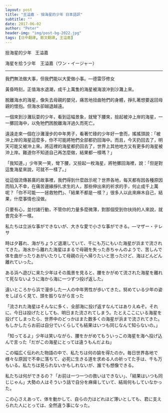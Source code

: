 ```yaml
---
layout: post
title: "王溢嘉 - 撿海星的少年 日本語訳"
subtitle: ""
date: 2017-06-02
author: "Peter"
header-img: "img/post-bg-2022.jpg"
tags: [日中翻譯, 散文翻譯, 王溢嘉]
---
```


撿海星的少年   王溢嘉　

海星を拾う少年　王溢嘉（ワン・イージャー）

---

我們無法做大事，但我們能以大愛做小事。—德雷莎修女

黃昏時刻，正值海水退潮，成千上萬隻的海星被海浪沖到沙灘上來。

脫離海水的海星，像失去母親的嬰兒，痛苦地扭曲牠們的身體，掙扎著想要返回母親的懷抱。但海水卻越退越遠。

一個來到沙灘玩耍的少年，看到這幅景象，就彎下腰來，撿起被沖上岸的海星，一一擲回海中，以免牠們困脫離海洋過久而死亡。

遠遠走來一個在沙灘漫步的中年男子，看著忙碌的少年好一會而，搖搖頭說：「被沖上岸的海星這麼多，你不可能將牠們全部都扔回海中。而且，今天扔回去了，明天可能又被沖上來。將這裡的海星都扔回去了，世界上其他地方又有更多的海星被沖上岸。難道你不知道自己再怎麼做，結果都一樣嗎？」

「我知道，」少年笑一笑，彎下腰，又撿起一枚海星，將牠擲回海裡，說：「但是對這隻海星來說，可就不一樣了。」

從這個流傳甚廣的故事裡，我們得到什麼啟示呢？世界各地，每天都有因各種原因而陷入不幸，在痛苦邊緣掙扎求生的人，那些伸出來的祈求的手，何止成千上萬呢？「你不可能一一拯救牠們」、「結果不都是一樣？」很多人以此來麻木自己，結果，什麼事情也沒做。

只要有心，並付諸行動，不管你的力量多麼微薄，對那個受到你扶持的人來說，就會完全不一樣。


私たちは立派な事ができないが、大きな愛で小さな事ができる。―マザー・テレサ

時は夕暮れ、海がちょうど退潮していて、千にも万にもいた海星が浜まで流されてきた。海水から離れた海星はまるで母親を失った赤ちゃんのようで、苦しんで体を曲がったりあがいたりして母親の元へ帰りたいと思ったけど、海はどんどん離れていった。

ある浜へ遊びに来た少年はその風景を見ると、腰をかがめて流された海星を離れて死なないように海から海に一つずつ投げ返した。

遠いところから浜で漫歩した一人の中年男性が歩いてきた。努めている少年の姿をしばらく見て、頭を振りながら言った

「流された海星はそんなに多く、全部海に投げ返すなんてはありえぬぞ。それに、今日は投げたとしても、明日また流されてしまう。たとえここにいる海星を投げてしまったら、世界中のどっかはまた数多くの海星が浜まで流されてきた。もしかしたらお前は自分でいくらしても結果はいつも同じなんて知らないの。」

「知ってるよ」少年は笑いながら、腰をかがめてもういっこの海星を海へ投げ込んで言った「だがこの海星にとっては違うもんだよね」

この幅広く伝われた物語の中で、私たちは何の諭を得たのか。毎日世界各地で様々な原因で不幸に落ちて、必死に生きる道を求める人の祈ってた手は、千も万もいる。私たちは見られないかもしれないが、誰でも想像できる。

私たちは何ができるの？「お前は一つ一つの救いはできない」、「結果はいつも同じじゃん」大勢の人はそういう話で自分を麻痺していて、結局何もしていなかった。

この心さえあって、体を動かして、自らの力はどれほど薄いとしても、君に支えられた人にとっては、全然違う事になった。

